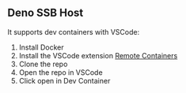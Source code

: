 ## Deno SSB Host

It supports dev containers with VSCode:

1. Install Docker
1. Install the VSCode extension [Remote Containers](https://marketplace.visualstudio.com/items?itemName=ms-vscode-remote.remote-containers)
1. Clone the repo
1. Open the repo in VSCode
1. Click open in Dev Container
